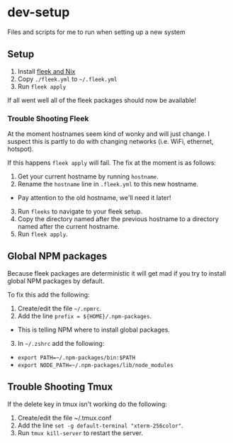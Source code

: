 # dev-setup

Files and scripts for me to run when setting up a new system

## Setup

1. Install [fleek and Nix](https://getfleek.dev/docs/installation)
2. Copy `./fleek.yml` to `~/.fleek.yml` 
3. Run `fleek apply`

If all went well all of the fleek packages should now be available!

### Trouble Shooting Fleek

At the moment hostnames seem kind of wonky and will just change. I suspect this is partly to do with changing networks (i.e. WiFi, ethernet, hotspot).

If this happens `fleek apply` will fail. The fix at the moment is as follows:

1. Get your current hostname by running `hostname`.
2. Rename the `hostname` line in `.fleek.yml` to this new hostname.
  - Pay attention to the old hostname, we'll need it later!
3. Run `fleeks` to navigate to your fleek setup.
4. Copy the directory named after the previous hostname to a directory named after the current hostname.
5. Run `fleek apply`.

## Global NPM packages

Because fleek packages are deterministic it will get mad if you try to install global NPM packages by default.

To fix this add the following:

1. Create/edit the file `~/.npmrc`.
2. Add the line `prefix = ${HOME}/.npm-packages`.
  - This is telling NPM where to install global packages.
3. In `~/.zshrc` add the following:
  - `export PATH=~/.npm-packages/bin:$PATH`
  - `export NODE_PATH=~/.npm-packages/lib/node_modules`

## Trouble Shooting Tmux

If the delete key in tmux isn't working do the following:

1. Create/edit the file ~/.tmux.conf
2. Add the line `set -g default-terminal "xterm-256color"`.
3. Run `tmux kill-server` to restart the server.
